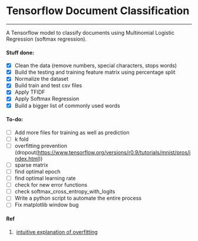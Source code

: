 # Tensorflow Document Classification
---
A Tensorflow model to classify documents using Multinomial Logistic Regression (softmax regression). 

#### Stuff done:
- [x] Clean the data (remove numbers, special characters, stops words)
- [x] Build the testing and training feature matrix using percentage split
- [x] Normalize the dataset
- [x] Build train and test csv files
- [x] Apply TFIDF
- [x] Apply Softmax Regression
- [x] Build a bigger list of commonly used words

#### To-do:
- [ ] Add more files for training as well as prediction
- [ ] k fold
- [ ] overfitting prevention (dropout(https://www.tensorflow.org/versions/r0.9/tutorials/mnist/pros/index.html))
- [ ] sparse matrix
- [ ] find optimal epoch
- [ ] find optimal learning rate
- [ ] check for new error functions
- [ ] check softmax_cross_entropy_with_logits
- [ ] Write a python script to automate the entire process
- [ ] Fix matplotlib window bug

#### Ref
1.  [intuitive explanation of overfitting](https://www.quora.com/What-is-an-intuitive-explanation-of-overfitting)
